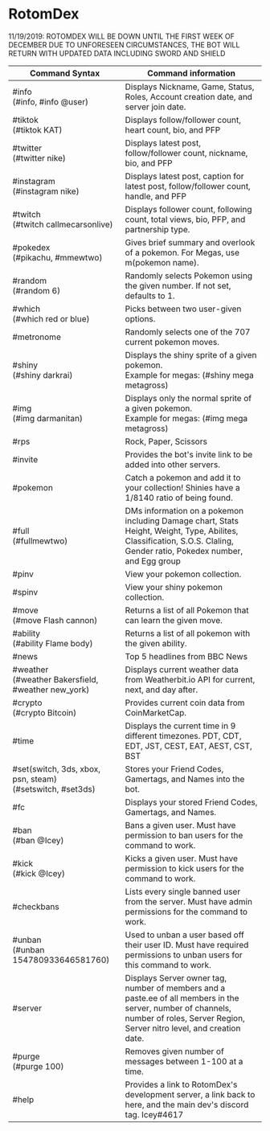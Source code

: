 # RotomDex

11/19/2019: ROTOMDEX WILL BE DOWN UNTIL THE FIRST WEEK OF DECEMBER DUE TO UNFORESEEN CIRCUMSTANCES, THE BOT WILL RETURN WITH UPDATED DATA INCLUDING SWORD AND SHIELD 

| Command Syntax | Command information |
| -------- | -------- |
| #info<br/> (#info, #info @user)   | Displays Nickname, Game, Status, Roles, Account creation date, and server join date.   |
| #tiktok<br/> (#tiktok KAT) | Displays follow/follower count, heart count, bio, and PFP  |
| #twitter<br/> (#twitter nike) | Displays latest post, follow/follower count, nickname, bio, and PFP  |
| #instagram<br/> (#instagram nike) | Displays latest post, caption for latest post, follow/follower count, handle, and PFP  |
| #twitch<br/> (#twitch callmecarsonlive)  | Displays follower count, following count, total views, bio, PFP, and partnership type.  |
| #pokedex<br/> (#pikachu, #mmewtwo) | Gives brief summary and overlook of a pokemon. For Megas, use m(pokemon name). 
| #random<br/> (#random 6)  | Randomly selects Pokemon using the given number. If not set, defaults to 1.   |
| #which<br/> (#which red or blue)  | Picks between two user-given options.    |
| #metronome   | Randomly selects one of the 707 current pokemon moves.   |
| #shiny<br/> (#shiny darkrai)   | Displays the shiny sprite of a given pokemon. <br/> Example for megas: (#shiny mega metagross)  |
| #img<br/> (#img darmanitan)   | Displays only the normal sprite of a given pokemon. <br/> Example for megas: (#img mega metagross)  |
| #rps   | Rock, Paper, Scissors   |
| #invite   | Provides the bot's invite link to be added into other servers.   |
| #pokemon   | Catch a pokemon and add it to your collection! Shinies have a 1/8140 ratio of being found.   |
| #full<br/> (#fullmewtwo) | DMs information on a pokemon including Damage chart, Stats Height, Weight, Type, Abilites, Classification, S.O.S. Claling, Gender ratio, Pokedex number, and Egg group |
| #pinv   | View your pokemon collection.   |
| #spinv  | View your shiny pokemon collection. |
| #move<br/> (#move Flash cannon) | Returns a list of all Pokemon that can learn the given move. |
| #ability<br/> (#ability Flame body) | Returns a list of all pokemon with the given ability.  |
| #news   | Top 5 headlines from BBC News   |
| #weather<br/> (#weather Bakersfield, #weather new_york)  | Displays current weather data from Weatherbit.io API for current, next, and day after.  |
| #crypto<br/> (#crypto Bitcoin)  | Provides current coin data from CoinMarketCap.   |
| #time   | Displays the current time in 9 different timezones. PDT, CDT, EDT, JST, CEST, EAT, AEST, CST, BST   |
| #set(switch, 3ds, xbox, psn, steam)<br/> (#setswitch, #set3ds)   | Stores your Friend Codes, Gamertags, and Names into the bot.  |
| #fc   | Displays your stored Friend Codes, Gamertags, and Names.   |
| #ban<br/> (#ban @Icey)  | Bans a given user. Must have permission to ban users for the command to work.  |
| #kick<br/> (#kick @Icey)  | Kicks a given user. Must have permission to kick users for the command to work.  |
| #checkbans   | Lists every single banned user from the server. Must have admin permissions for the command to work.   |
| #unban<br/> (#unban 154780933646581760)  |  Used to unban a user based off their user ID. Must have required permissions to unban users for this command to work.   |
| #server   | Displays Server owner tag, number of members and a paste.ee of all members in the server, number of channels, number of roles, Server Region, Server nitro level, and creation date.   |
| #purge<br/> (#purge 100)  | Removes given number of messages between 1-100 at a time.  |
| #help   | Provides a link to RotomDex's development server, a link back to here, and the main dev's discord tag. Icey#4617    |
